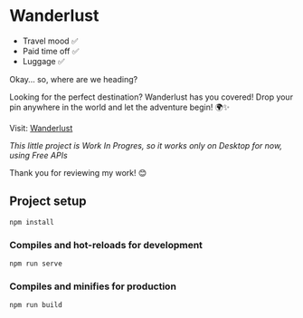 # Wanderlust
* Travel mood ✅
* Paid time off ✅
* Luggage ✅

Okay… so, where are we heading?

Looking for the perfect destination? Wanderlust has you covered! Drop your pin anywhere in the world and let the adventure begin! 🌍✨

Visit: [Wanderlust](https://ckefalianou.gr/projects/wanderlust/)

_This little project is Work In Progres, so it works only on Desktop for now, using Free APIs_

Thank you for reviewing my work! 😊


## Project setup
```
npm install
```

### Compiles and hot-reloads for development
```
npm run serve
```

### Compiles and minifies for production
```
npm run build
```
